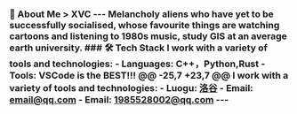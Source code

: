 ### 🌱 About Me  >  XVC --- Melancholy aliens who have yet to be successfully socialised, whose favourite things are watching cartoons and listening to 1980s music, study GIS at an average earth university.  ### 🛠️ Tech Stack  I work with a variety of tools and technologies:  - **Languages**: C++，Python,Rust - **Tools**:  VSCode is the BEST!!! @@ -25,7 +23,7 @@ I work with a variety of tools and technologies:   - **Luogu**: [洛谷](https://www.luogu.com.cn/user/508814) - **Email**: [email@qq.com](mailto:1985528002@qq.com) - **Email**: [1985528002@qq.com](mailto:1985528002@qq.com)  ---  
